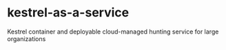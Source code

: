 # kestrel-as-a-service
Kestrel container and deployable cloud-managed hunting service for large organizations
